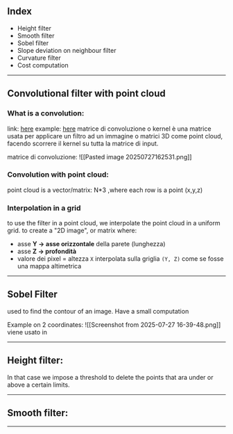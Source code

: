 
## Index
- Height filter
- Smooth filter
- Sobel filter 
- Slope deviation on neighbour filter
- Curvature filter
- Cost computation
---
## Convolutional filter with point cloud
### What is a convolution: 
link: [here](https://medium.com/advanced-deep-learning/cnn-operation-with-2-kernels-resulting-in-2-feature-mapsunderstanding-the-convolutional-filter-c4aad26cf32)
example: [here](https://medium.com/@ianormy/convolution-filters-4971820e851f)
matrice di convoluzione o kernel è una matrice usata per applicare un filtro ad un immagine o matrici 3D come point cloud, facendo scorrere il kernel su tutta la matrice di input. 


matrice di convoluzione:
![[Pasted image 20250727162531.png]]

### Convolution with point cloud:
point cloud is a vector/matrix: N*3 ,where each row is a point (x,y,z)


### Interpolation in a grid
to use the filter in a point cloud, we interpolate the point cloud in a uniform grid.
to create a "2D image", or matrix where: 
- asse **Y → asse orizzontale** della parete (lunghezza)
- asse **Z → profondità**
- valore dei pixel = altezza `X` interpolata sulla griglia `(Y, Z)`
come se fosse una mappa altimetrica

---
## Sobel Filter
used to find the contour of an image.
Have a small computation

Example on 2 coordinates:
![[Screenshot from 2025-07-27 16-39-48.png]]
viene usato in 


---
## Height filter:
In that case we impose a threshold to delete the points that ara under or above a certain limits.



---
## Smooth filter:


---
